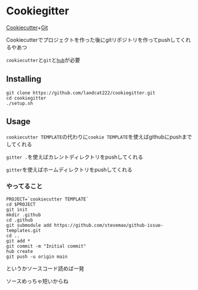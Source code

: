 # Cookiegitter
[Cookiecutter](https://github.com/cookiecutter/cookiecutter)+[Git](https://github.com/git/git)

Cookiecutterでプロジェクトを作った後にgitリポジトリを作ってpushしてくれるやあつ

`cookiecutter`と`git`と[`hub`](https://github.com/github/hub)が必要

## Installing
```
git clone https://github.com/landcat222/cookiegitter.git
cd cookiegitter
./setup.sh
```

## Usage
`cookiecutter TEMPLATE`の代わりに`cookie TEMPLATE`を使えばgithubにpushまでしてくれる

`gitter .`を使えばカレントディレクトリをpushしてくれる

`gitter`を使えばホームディレクトリをpushしてくれる



### やってること
```
PROJECT=`cookiecutter TEMPLATE`
cd $PROJECT
git init
mkdir .github
cd .github
git submodule add https://github.com/stevemao/github-issue-templates.git
cd ..
git add *
git commit -m "Initial commit"
hub create
git push -u origin main
```
というかソースコード読めば一発

ソースめっちゃ短いからね
